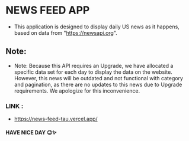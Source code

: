 # NEWS FEED APP

- This application is designed to display daily US news as it happens, based on data from "https://newsapi.org".

## Note:

- Note: Because this API requires an Upgrade, we have allocated a specific data set for each day to display the data on the website. However, this news will be outdated and not functional with category and pagination, as there are no updates to this news due to Upgrade requirements. We apologize for this inconvenience.

### LINK :

- https://news-feed-tau.vercel.app/

#### HAVE NICE DAY 😉✨